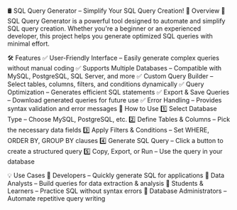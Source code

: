 🛢️ SQL Query Generator – Simplify Your SQL Query Creation!
📖 Overview
🚀 SQL Query Generator is a powerful tool designed to automate and simplify SQL query creation. Whether you're a beginner or an experienced developer, this project helps you generate optimized SQL queries with minimal effort.

🛠 Features
✅ User-Friendly Interface – Easily generate complex queries without manual coding
✅ Supports Multiple Databases – Compatible with MySQL, PostgreSQL, SQL Server, and more
✅ Custom Query Builder – Select tables, columns, filters, and conditions dynamically
✅ Query Optimization – Generates efficient SQL statements
✅ Export & Save Queries – Download generated queries for future use
✅ Error Handling – Provides syntax validation and error messages
📌 How to Use
1️⃣ Select Database Type – Choose MySQL, PostgreSQL, etc.
2️⃣ Define Tables & Columns – Pick the necessary data fields
3️⃣ Apply Filters & Conditions – Set WHERE, ORDER BY, GROUP BY clauses
4️⃣ Generate SQL Query – Click a button to create a structured query
5️⃣ Copy, Export, or Run – Use the query in your database

💡 Use Cases
🔹 Developers – Quickly generate SQL for applications
🔹 Data Analysts – Build queries for data extraction & analysis
🔹 Students & Learners – Practice SQL without syntax errors
🔹 Database Administrators – Automate repetitive query writing

